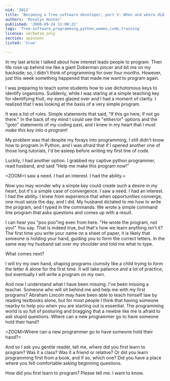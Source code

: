 ```yaml
---
nid: '3012'
title: 'Becoming a free software developer, part V: When and where did you learn?'
authors: 'Rosalyn Hunter'
published: '2008-09-24 11:08:22'
tags: 'free-software,programming,python,women,code,training'
license: verbatim_only
section: opinions
listed: 'true'

---
```

In my last article I talked about how interest leads people to program. Then life rose up behind me like a giant Doberman pincer and bit me on my backside; so, I didn't think of programming for over four months. However, just this week something happened that made me want to program again.

I was preparing to teach some students how to use dichotomous keys to identify organisms. Suddenly, while I was staring at a simple teaching key for identifying fruit, my eyes glazed over and I had a moment of clarity. I realized that I was looking at the basis of a very simple program.

It was a list of rules. Simple statements that said, "If this go here, if not go there." In the back of my mind I could see the "either/or" options and the "goto" statements of my coding past, and I knew in my heart that I _must make this key into a program_!

My problem was that despite my forays into programming, I still didn't know how to program in Python, and I was afraid that if I opened another one of those long tutorials, I'd be asleep before writing my first line of code.

Luckily, I had another option. I grabbed my captive python programmer, read husband, and said "Help me make this program _now_!"


=ZOOM=I saw a need. I had an interest. I had the ability.=

Now you may wonder why a simple key could create such a desire in my heart, but it's a simple case of convergence. I saw a need. I had an interest. I had the ability. I knew from experience that when opportunities converge, one must seize the day, and I did. My husband dictated to me how to write the program, and I typed in the commands. We wrote a simple command line program that asks questions and comes up with a result.

I can hear you "poo poo"ing even from here. "He wrote the program, not you!" You say. That is indeed true, but that's how we learn anything isn't it? The first time you write your name on a sheet of paper, it is likely that someone is holding your hand, guiding you to form the correct letters. In the same way my husband sat over my shoulder and told me what to type.

What comes next?

I will try my own hand, shaping programs clumsily like a child trying to form the letter A alone for the first time. It will take patience and a lot of practice, but eventually I will write a program on my own. 

And now I understand what I have been missing. I've been missing a teacher. Someone who will sit behind me and help me with my first programs? Abraham Lincoln may have been able to teach himself law by reading textbooks alone, but for most people I think that having someone nearby to help you when you are starting out is essential. The programming world is so full of posturing and bragging that a newbie like me is afraid to ask stupid questions. Where can a new programmer go to have someone hold their hand? 

=ZOOM=Where can a new programmer go to have someone hold their hand?=

And so I ask you gentile reader, tell me, where did you first learn to program? Was it a class? Was it a friend or relative? Or did you learn programming first from a book, and if so, which one? Did you have a place where you felt comfortable asking beginning questions. 

How did you first learn to program?
Please tell me. I want to know. 